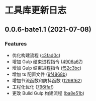 # 工具库更新日志

## 0.0.6-bate1.1 (2021-07-08)


### Features

* 优化构建流程 ([c3fad0c](https://github.com/DesBisous/vite-tools/commit/c3fad0c9e771a087efee7706a45fe995b4260965))
* 增加 Gulp 结束进程指令 ([4906a67](https://github.com/DesBisous/vite-tools/commit/4906a6797bf6cc8287cc8036d949cb9bbbc11eac))
* 增加 Gulp 结束进程指令 ([f52c3bc](https://github.com/DesBisous/vite-tools/commit/f52c3bc38efde20df9ea73e70a6511080d880bae))
* 增加 ts 配置文件 ([9f4868b](https://github.com/DesBisous/vite-tools/commit/9f4868bae9eb351d3235376cf2dbc15ee0e22650))
* 增加节流函数和防抖函数 ([1298f62](https://github.com/DesBisous/vite-tools/commit/1298f6232f3d9b9d53797acfee2a1d6f2e1f79df))
* 工程化优化 ([796ffaf](https://github.com/DesBisous/vite-tools/commit/796ffafee5ed23f9eb94750fa88e048e5acff7d5))
* 更改 Bulid Gulp 构建流程 ([ba8e51b](https://github.com/DesBisous/vite-tools/commit/ba8e51b97510ab84a39399d1797bf348e7ae7db6))



